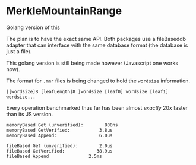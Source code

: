 # MerkleMountainRange
Golang version of [this](https://github.com/zmitton/merkle-mountain-range)

The plan is to have the exact same API. Both packages use a fileBaseddb adapter that can interface with the same database format (the database is just a file).

This golang version is still being made however (Javascript one works now).

The format for `.mmr` files is being changed to hold the  `wordsize` information.
```
[[wordsize]8 [leafLength]8 ]wordsize [leaf0] wordsize [leaf1] wordsize...
```

Every operation benchmarked thus far has been almost _exactly_ 20x faster than its JS version.

```
memoryBased Get (unverified):        800ns
memoryBased GetVerified:           3.8µs
memoryBased Append:                6.0µs

fileBased Get (unverified):        2.0µs
fileBased GetVerified:            38.9µs
fileBased Append               2.5ms
```

<!-- 
notes
/*
make a reverse getNodePosition function (getLeafIndex?), and in the test, do a loop to
100,000 testing each result against its inverse function (actually is this possible? consider the fact that some nodes dont have a cooresponding leaf).
name change: targetIndex -> targetNodeIndex (in mountainpositions function)
 - remember to move metadata in `.mmr` in js implimentation (this is major version bump)
 - add `serialize()` method to db api and add `fromSerialized()` to membased db
*/

nodes (map[int64][]byte):
{ 
  30 : 0x1234567890,
  33 : 0x2143658709,
  34 : 0x1234123434
}

encodable version ([][][]byte):
[
  [12,34],
  [
    [1e],
    [12,34,56,78,90]
  ],
  [
    [21],
    [21,43,65,87,09]
  ],
  [
    [22],
    [12,34,12,34,34]
  ]
]

 -->
